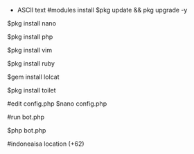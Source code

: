 * ASCII text
#modules install
$pkg update && pkg upgrade -y

$pkg install nano

$pkg install php

$pkg install vim

$pkg install ruby

$gem install lolcat

$pkg install toilet

#edit config.php
$nano config.php

#run bot.php

$php bot.php

#indoneaisa location (+62)

